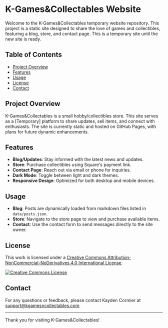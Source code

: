 # K-Games&Collectables Website

Welcome to the K-Games&Collectables temporary website repository. This project is a static site designed to share the love of games and collectibles, featuring a blog, store, and contact page. This is a temporary site until the new site is ready.

## Table of Contents

- [Project Overview](#project-overview)
- [Features](#features)
- [Usage](#usage)
- [License](#license)
- [Contact](#contact)

## Project Overview

K-Games&Collectables is a small hobby/collectibles store. This site serves as a [Temporary] platform to share updates, sell items, and connect with enthusiasts. The site is currently static and hosted on GitHub Pages, with plans for future dynamic enhancements.

## Features

- **Blog/Updates**: Stay informed with the latest news and updates.
- **Store**: Purchase collectibles using Square's payment link.
- **Contact Page**: Reach out via email or phone for inquiries.
- **Dark Mode**: Toggle between light and dark themes.
- **Responsive Design**: Optimized for both desktop and mobile devices.

## Usage

- **Blog**: Posts are dynamically loaded from markdown files listed in `data/posts.json`.
- **Store**: Navigate to the store page to view and purchase available items.
- **Contact**: Use the contact form to send messages directly to the site owner.

## License

This work is licensed under a [Creative Commons Attribution-NonCommercial-NoDerivatives 4.0 International License](https://creativecommons.org/licenses/by-nc-nd/4.0/).

[![Creative Commons License](https://i.creativecommons.org/l/by-nc-nd/4.0/88x31.png)](https://creativecommons.org/licenses/by-nc-nd/4.0/)

## Contact

For any questions or feedback, please contact Kayden Cormier at [support@kgamesncollectables.com](mailto:support@kgamesncollectables.com).

---

Thank you for visiting K-Games&Collectables!
